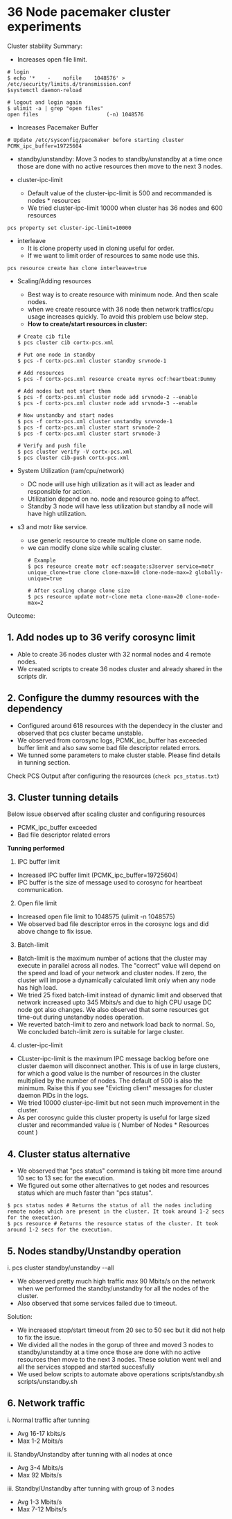 # 36 Node pacemaker cluster experiments

Cluster stability Summary:
- Increases open file limit.
```
# login
$ echo '*    -    nofile    1048576' > /etc/security/limits.d/transmission.conf
$systemctl daemon-reload

# logout and login again
$ ulimit -a | grep "open files"
open files                      (-n) 1048576
```

- Increases Pacemaker Buffer
```
# Update /etc/sysconfig/pacemaker before starting cluster
PCMK_ipc_buffer=19725604
```

- standby/unstandby: Move 3 nodes to standby/unstandby at a time once those are done with no active resources then move to the next 3 nodes.

- cluster-ipc-limit
  - Default value of the cluster-ipc-limit is 500 and recommanded is nodes * resources
  - We tried cluster-ipc-limit 10000 when cluster has 36 nodes and 600 resources

```
pcs property set cluster-ipc-limit=10000
```

- interleave
  - It is clone property used in cloning useful for order.
  - If we want to limit order of resources to same node use this.
```
pcs resource create hax clone interleave=true
```

- Scaling/Adding resources
  - Best way is to create resource with minimum node. And then scale nodes.
  - when we create resource with 36 node then network traffics/cpu usage increases quickly. To avoid this problem use below step.
  - **How to create/start resources in cluster:**
  ```
  # Create cib file
  $ pcs cluster cib cortx-pcs.xml

  # Put one node in standby
  $ pcs -f cortx-pcs.xml cluster standby srvnode-1

  # Add resources
  $ pcs -f cortx-pcs.xml resource create myres ocf:heartbeat:Dummy

  # Add nodes but not start them
  $ pcs -f cortx-pcs.xml cluster node add srvnode-2 --enable
  $ pcs -f cortx-pcs.xml cluster node add srvnode-3 --enable

  # Now unstandby and start nodes
  $ pcs -f cortx-pcs.xml cluster unstandby srvnode-1
  $ pcs -f cortx-pcs.xml cluster start srvnode-2
  $ pcs -f cortx-pcs.xml cluster start srvnode-3

  # Verify and push file
  $ pcs cluster verify -V cortx-pcs.xml
  $ pcs cluster cib-push cortx-pcs.xml
  ```

- System Utilization (ram/cpu/network)
  - DC node will use high utilization as it will act as leader and responsible for action.
  - Utilization depend on no. node and resource going to affect.
  - Standby 3 node will have less utilization but standby all node will have high utilization.

- s3 and motr like service.
  - use generic resource to create multiple clone on same node.
  - we can modify clone size while scaling cluster.
    ```
    # Example
    $ pcs resource create motr ocf:seagate:s3server service=motr unique_clone=true clone clone-max=10 clone-node-max=2 globally-unique=true

    # After scaling change clone size
    $ pcs resource update motr-clone meta clone-max=20 clone-node-max=2
    ```

Outcome:

## 1. Add nodes up to 36 verify corosync limit
- Able to create 36 nodes cluster with 32 normal nodes and 4 remote nodes.
- We created scripts to create 36 nodes cluster and already shared in the scripts dir.

## 2. Configure the dummy resources with the dependency
- Configured around 618 resources with the dependecy in the cluster and observed that pcs cluster became unstable.
- We observed from corosync logs, PCMK_ipc_buffer has exceeded buffer limit and also saw some bad file descriptor related errors.
- We tunned some parameters to make cluster stable. Please find details in tunning section.

Check PCS Output after configuring the resources (`check pcs_status.txt`)

## 3. Cluster tunning details

Below issue observed after scaling cluster and configuring resources
- PCMK_ipc_buffer exceeded
- Bad file descriptor related errors

**Tunning performed**
1. IPC buffer limit
- Increased IPC buffer limit (PCMK_ipc_buffer=19725604)
- IPC buffer is the size of message used to corosync for heartbeat communication.

2. Open file limit
- Increased open file limit to 1048575 (ulimit -n 1048575)
- We observed bad file descriptor erros in the corosync logs and did above change to fix issue.

3. Batch-limit
- Batch-limit is the maximum number of actions that the cluster may execute in parallel across all nodes. The "correct" value will depend on the speed and load of your network and cluster nodes. If zero, the cluster will impose a dynamically calculated limit only when any node has high load.
- We tried 25 fixed batch-limit instead of dynamic limit and observed that network increased upto 345 Mbits/s and due to high CPU usage DC node got also changes. We also observed that some resources got time-out during unstandby nodes operation.
- We reverted batch-limit to zero and network load back to normal. So, We concluded batch-limit zero is suitable for large cluster.

4. cluster-ipc-limit
- CLuster-ipc-limit is the maximum IPC message backlog before one cluster daemon will disconnect another. This is of use in large clusters, for which a good value is the number of resources in the cluster multiplied by the number of nodes. The default of 500 is also the minimum. Raise this if you see "Evicting client" messages for cluster daemon PIDs in the logs.
- We tried 10000 cluster-ipc-limit but not seen much improvement in the cluster.
- As per corosync guide this cluster property is useful for large sized cluster and recommanded value is ( Number of Nodes * Resources count )

## 4. Cluster status alternative
- We observed that "pcs status" command is taking bit more time around 10 sec to 13 sec for the execution.
- We figured out some other alternatives to get nodes and resources status which are much faster than "pcs status".

```
$ pcs status nodes # Returns the status of all the nodes including remote nodes which are present in the cluster. It took around 1-2 secs for the execution.
$ pcs resource # Returns the resource status of the cluster. It took around 1-2 secs for the execution.
```


 ## 5. Nodes standby/Unstandby operation

i. pcs cluster standby/unstandby --all
- We observed pretty much high traffic max 90 Mbits/s on the network when we performed the standby/unstandby for all the nodes of the cluster.
- Also observed that some services failed due to timeout.

Solution:
- We increased stop/start timeout from 20 sec to 50 sec but it did not help to fix the issue.
- We divided all the nodes in the gorup of three and moved 3 nodes to standby/unstandby at a time once those are done with no active resources then move to the next 3 nodes. These solution went well and all the services stopped and started succesfully
- We used below scripts to automate above operations
scripts/standby.sh
scripts/unstandby.sh

## 6. Network traffic

i. Normal traffic after tunning
- Avg 16-17 kbits/s
- Max 1-2 Mbits/s

ii. Standby/Unstandby after tunning with all nodes at once
- Avg 3-4 Mbits/s
- Max 92 Mbits/s

iii. Standby/Unstandby after tunning with group of 3 nodes
- Avg 1-3 Mbits/s
- Max 7-12 Mbits/s
